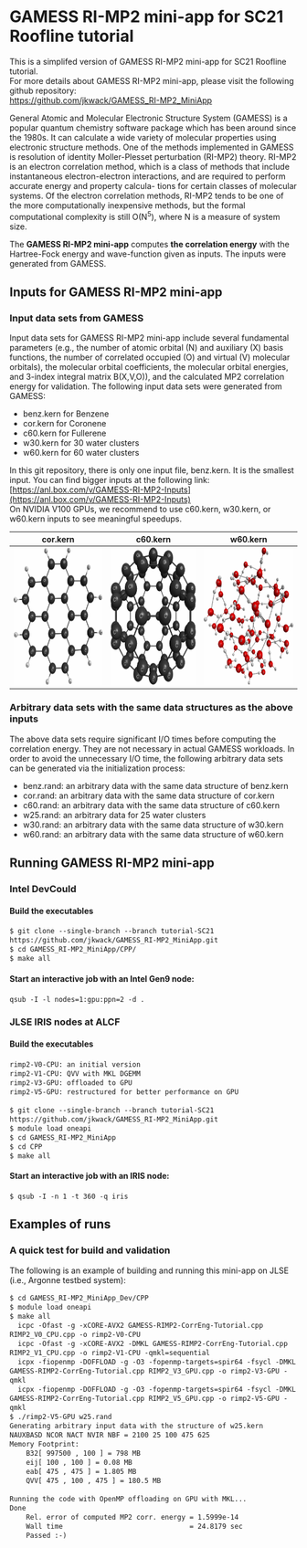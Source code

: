 # GAMESS RI-MP2 mini-app for SC21 Roofline tutorial

This is a simplifed version of GAMESS RI-MP2 mini-app for SC21 Roofline tutorial.  
For more details about GAMESS RI-MP2 mini-app, please visit the following github repository:  
https://github.com/jkwack/GAMESS_RI-MP2_MiniApp

General Atomic and Molecular Electronic Structure System (GAMESS) 
is a popular quantum chemistry software package 
which has been around since the 1980s. 
It can calculate a wide variety of molecular properties 
using electronic structure methods. 
One of the methods implemented in GAMESS is 
resolution of identity Moller-Plesset perturbation (RI-MP2) theory. 
RI-MP2 is an electron correlation method, 
which is a class of methods 
that include instantaneous electron-electron interactions, 
and are required to perform accurate energy and property calcula- tions for certain classes of molecular systems. 
Of the electron correlation methods, 
RI-MP2 tends to be one of the more computationally inexpensive methods, 
but the formal computational complexity is still O(N<sup>5</sup>), 
where N is a measure of system size.   


The __GAMESS RI-MP2 mini-app__ computes 
__the correlation energy__
with the Hartree-Fock energy and wave-function given as inputs. 
The inputs were generated from GAMESS. 

## Inputs for GAMESS RI-MP2 mini-app

### Input data sets from GAMESS
Input data sets for GAMESS RI-MP2 mini-app include several fundamental parameters 
(e.g., the number of atomic orbital (N) and auxiliary (X) basis functions, 
the number of correlated occupied (O) and virtual (V) molecular orbitals), 
the molecular orbital coefficients, the molecular orbital energies, 
and 3-index integral matrix B(X,V,O)), and the calculated MP2 correlation energy for validation. 
The following input data sets were generated from GAMESS:
* benz.kern for Benzene
* cor.kern for Coronene
* c60.kern for Fullerene
* w30.kern for 30 water clusters
* w60.kern for 60 water clusters

In this git repository, there is only one input file, benz.kern.
It is the smallest input. You can find bigger inputs at the following link:  
[https://anl.box.com/v/GAMESS-RI-MP2-Inputs](https://anl.box.com/v/GAMESS-RI-MP2-Inputs)  
On NVIDIA V100 GPUs, we recommend to use c60.kern, w30.kern, or w60.kern inputs to see meaningful speedups. 

| cor.kern  | c60.kern  | w60.kern  |
| :-:       |:-:        | :-:       |
|<img src="./docs/cor.png" height="240"/> |<img src="./docs/c60.png" height="240"/> | <img src="./docs/w60.png" height="240"/>  |



### Arbitrary data sets with the same data structures as the above inputs
The above data sets require significant I/O times before computing the correlation energy. They are not necessary in actual GAMESS workloads. In order to avoid the unnecessary I/O time, the following arbitrary data sets can be generated via the initialization process:
* benz.rand: an arbitrary data with the same data structure of benz.kern
* cor.rand: an arbitrary data with the same data structure of cor.kern
* c60.rand: an arbitrary data with the same data structure of c60.kern
* w25.rand: an arbitrary data for 25 water clusters
* w30.rand: an arbitrary data with the same data structure of w30.kern
* w60.rand: an arbitrary data with the same data structure of w60.kern


## Running GAMESS RI-MP2 mini-app

### Intel DevCould

#### Build the executables
    $ git clone --single-branch --branch tutorial-SC21 https://github.com/jkwack/GAMESS_RI-MP2_MiniApp.git
    $ cd GAMESS_RI-MP2_MiniApp/CPP/
    $ make all

  
#### Start an interactive job with an Intel Gen9 node:
    qsub -I -l nodes=1:gpu:ppn=2 -d .


### JLSE IRIS nodes at ALCF

#### Build the executables 
    rimp2-V0-CPU: an initial version
    rimp2-V1-CPU: QVV with MKL DGEMM
    rimp2-V3-GPU: offloaded to GPU
    rimp2-V5-GPU: restructured for better performance on GPU

    $ git clone --single-branch --branch tutorial-SC21 https://github.com/jkwack/GAMESS_RI-MP2_MiniApp.git
    $ module load oneapi
    $ cd GAMESS_RI-MP2_MiniApp
    $ cd CPP
    $ make all


#### Start an interactive job with an IRIS node:
    $ qsub -I -n 1 -t 360 -q iris

## Examples of runs

### A quick test for build and validation
The following is an example of building and running this mini-app on JLSE (i.e., Argonne testbed system):

    $ cd GAMESS_RI-MP2_MiniApp_Dev/CPP
    $ module load oneapi
    $ make all
      icpc -Ofast -g -xCORE-AVX2 GAMESS-RIMP2-CorrEng-Tutorial.cpp RIMP2_V0_CPU.cpp -o rimp2-V0-CPU 
      icpc -Ofast -g -xCORE-AVX2 -DMKL GAMESS-RIMP2-CorrEng-Tutorial.cpp RIMP2_V1_CPU.cpp -o rimp2-V1-CPU -qmkl=sequential
      icpx -fiopenmp -DOFFLOAD -g -O3 -fopenmp-targets=spir64 -fsycl -DMKL GAMESS-RIMP2-CorrEng-Tutorial.cpp RIMP2_V3_GPU.cpp -o rimp2-V3-GPU -qmkl 
      icpx -fiopenmp -DOFFLOAD -g -O3 -fopenmp-targets=spir64 -fsycl -DMKL GAMESS-RIMP2-CorrEng-Tutorial.cpp RIMP2_V5_GPU.cpp -o rimp2-V5-GPU -qmkl 
    $ ./rimp2-V5-GPU w25.rand
	Generating arbitrary input data with the structure of w25.kern
	NAUXBASD NCOR NACT NVIR NBF = 2100 25 100 475 625
	Memory Footprint:
		B32[ 997500 , 100 ] = 798 MB
		eij[ 100 , 100 ] = 0.08 MB
		eab[ 475 , 475 ] = 1.805 MB
		QVV[ 475 , 100 , 475 ] = 180.5 MB

	Running the code with OpenMP offloading on GPU with MKL...
	Done
		Rel. error of computed MP2 corr. energy = 1.5999e-14
		Wall time                               = 24.8179 sec
		Passed :-) 

